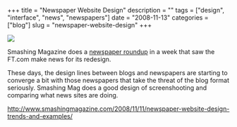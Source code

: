 +++
title = "Newspaper Website Design"
description = ""
tags = ["design", "interface", "news", "newspapers"]
date = "2008-11-13"
categories = ["blog"]
slug = "newspaper-website-design"
+++



  <div class="notebook-screenshot"><a href="http://www.smashingmagazine.com/2008/11/11/newspaper-website-design-trends-and-examples/"><img src="http://media.konigi.com/notebook/smashingmag-newspapers.jpg" class="notebook-image" /></a></div><p>Smashing Magazine does a <a href="http://www.smashingmagazine.com/2008/11/11/newspaper-website-design-trends-and-examples/">newspaper roundup</a> in a week that saw the FT.com make news for its redesign. </p>
<p>These days, the design lines between blogs and newspapers are starting to converge a bit with those newspapers that take the threat of the blog format seriously. Smashing Mag does a good design of screenshooting and comparing what news sites are doing. </p>
    
  <a href="http://www.smashingmagazine.com/2008/11/11/newspaper-website-design-trends-and-examples/">http://www.smashingmagazine.com/2008/11/11/newspaper-website-design-trends-and-examples/</a>
